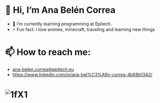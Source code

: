 # 👋 Hi, I’m Ana Belén Correa

- 🌱 I’m currently learning programming at Epitech.
- ⚡ Fun fact: i love animes, minecraft, traveling and learning new things

# 📫 How to reach me:
- ana-belen.correa@epitech.eu
- https://www.linkedin.com/in/ana-bel%C3%A9n-correa-4b68b1342/
  
 # ![1fX1](https://github.com/user-attachments/assets/a74b5c81-5c8b-4103-bfa7-3dd0f0e247e4)

